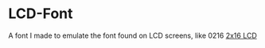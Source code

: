 # LCD-Font
A font I made to emulate the font found on LCD screens, like 0216
[2x16 LCD](https://github.com/Palingenesis/LCD-Font/blob/main/LCD_2x16.png)
